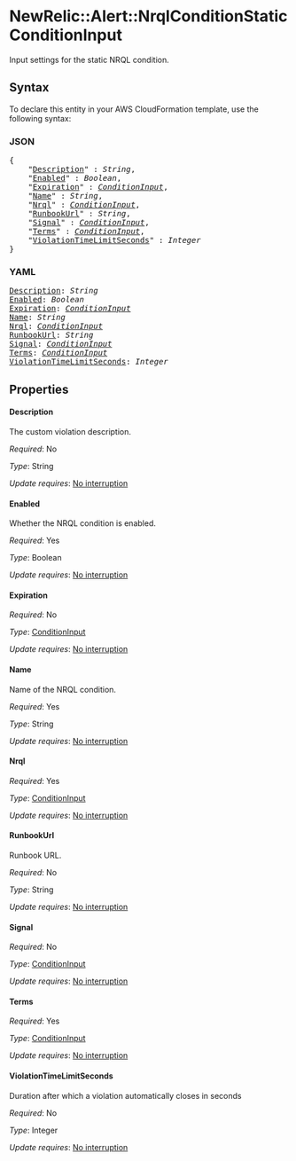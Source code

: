 # NewRelic::Alert::NrqlConditionStatic ConditionInput

Input settings for the static NRQL condition.

## Syntax

To declare this entity in your AWS CloudFormation template, use the following syntax:

### JSON

<pre>
{
    "<a href="#description" title="Description">Description</a>" : <i>String</i>,
    "<a href="#enabled" title="Enabled">Enabled</a>" : <i>Boolean</i>,
    "<a href="#expiration" title="Expiration">Expiration</a>" : <i><a href="conditioninput.md">ConditionInput</a></i>,
    "<a href="#name" title="Name">Name</a>" : <i>String</i>,
    "<a href="#nrql" title="Nrql">Nrql</a>" : <i><a href="conditioninput.md">ConditionInput</a></i>,
    "<a href="#runbookurl" title="RunbookUrl">RunbookUrl</a>" : <i>String</i>,
    "<a href="#signal" title="Signal">Signal</a>" : <i><a href="conditioninput.md">ConditionInput</a></i>,
    "<a href="#terms" title="Terms">Terms</a>" : <i><a href="conditioninput.md">ConditionInput</a></i>,
    "<a href="#violationtimelimitseconds" title="ViolationTimeLimitSeconds">ViolationTimeLimitSeconds</a>" : <i>Integer</i>
}
</pre>

### YAML

<pre>
<a href="#description" title="Description">Description</a>: <i>String</i>
<a href="#enabled" title="Enabled">Enabled</a>: <i>Boolean</i>
<a href="#expiration" title="Expiration">Expiration</a>: <i><a href="conditioninput.md">ConditionInput</a></i>
<a href="#name" title="Name">Name</a>: <i>String</i>
<a href="#nrql" title="Nrql">Nrql</a>: <i><a href="conditioninput.md">ConditionInput</a></i>
<a href="#runbookurl" title="RunbookUrl">RunbookUrl</a>: <i>String</i>
<a href="#signal" title="Signal">Signal</a>: <i><a href="conditioninput.md">ConditionInput</a></i>
<a href="#terms" title="Terms">Terms</a>: <i><a href="conditioninput.md">ConditionInput</a></i>
<a href="#violationtimelimitseconds" title="ViolationTimeLimitSeconds">ViolationTimeLimitSeconds</a>: <i>Integer</i>
</pre>

## Properties

#### Description

The custom violation description.

_Required_: No

_Type_: String

_Update requires_: [No interruption](https://docs.aws.amazon.com/AWSCloudFormation/latest/UserGuide/using-cfn-updating-stacks-update-behaviors.html#update-no-interrupt)

#### Enabled

Whether the NRQL condition is enabled.

_Required_: Yes

_Type_: Boolean

_Update requires_: [No interruption](https://docs.aws.amazon.com/AWSCloudFormation/latest/UserGuide/using-cfn-updating-stacks-update-behaviors.html#update-no-interrupt)

#### Expiration

_Required_: No

_Type_: <a href="conditioninput.md">ConditionInput</a>

_Update requires_: [No interruption](https://docs.aws.amazon.com/AWSCloudFormation/latest/UserGuide/using-cfn-updating-stacks-update-behaviors.html#update-no-interrupt)

#### Name

Name of the NRQL condition.

_Required_: Yes

_Type_: String

_Update requires_: [No interruption](https://docs.aws.amazon.com/AWSCloudFormation/latest/UserGuide/using-cfn-updating-stacks-update-behaviors.html#update-no-interrupt)

#### Nrql

_Required_: Yes

_Type_: <a href="conditioninput.md">ConditionInput</a>

_Update requires_: [No interruption](https://docs.aws.amazon.com/AWSCloudFormation/latest/UserGuide/using-cfn-updating-stacks-update-behaviors.html#update-no-interrupt)

#### RunbookUrl

Runbook URL.

_Required_: No

_Type_: String

_Update requires_: [No interruption](https://docs.aws.amazon.com/AWSCloudFormation/latest/UserGuide/using-cfn-updating-stacks-update-behaviors.html#update-no-interrupt)

#### Signal

_Required_: No

_Type_: <a href="conditioninput.md">ConditionInput</a>

_Update requires_: [No interruption](https://docs.aws.amazon.com/AWSCloudFormation/latest/UserGuide/using-cfn-updating-stacks-update-behaviors.html#update-no-interrupt)

#### Terms

_Required_: Yes

_Type_: <a href="conditioninput.md">ConditionInput</a>

_Update requires_: [No interruption](https://docs.aws.amazon.com/AWSCloudFormation/latest/UserGuide/using-cfn-updating-stacks-update-behaviors.html#update-no-interrupt)

#### ViolationTimeLimitSeconds

Duration after which a violation automatically closes in seconds

_Required_: No

_Type_: Integer

_Update requires_: [No interruption](https://docs.aws.amazon.com/AWSCloudFormation/latest/UserGuide/using-cfn-updating-stacks-update-behaviors.html#update-no-interrupt)

